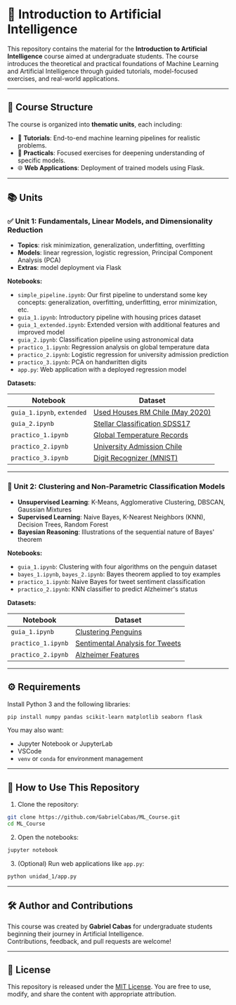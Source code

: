 # 🤖 Introduction to Artificial Intelligence

This repository contains the material for the **Introduction to Artificial Intelligence** course aimed at undergraduate students. The course introduces the theoretical and practical foundations of Machine Learning and Artificial Intelligence through guided tutorials, model-focused exercises, and real-world applications.

---

## 🧭 Course Structure

The course is organized into **thematic units**, each including:

- 📘 **Tutorials**: End-to-end machine learning pipelines for realistic problems.  
- 🔬 **Practicals**: Focused exercises for deepening understanding of specific models.  
- 🌐 **Web Applications**: Deployment of trained models using Flask.

---

## 📚 Units

### ✅ Unit 1: Fundamentals, Linear Models, and Dimensionality Reduction

- **Topics**: risk minimization, generalization, underfitting, overfitting  
- **Models**: linear regression, logistic regression, Principal Component Analysis (PCA)  
- **Extras**: model deployment via Flask  

**Notebooks:**

- `simple_pipeline.ipynb`: Our first pipeline to understand some key concepts: generalization, overfitting, underfitting, error minimization, etc. 
- `guia_1.ipynb`: Introductory pipeline with housing prices dataset  
- `guia_1_extended.ipynb`: Extended version with additional features and improved model  
- `guia_2.ipynb`: Classification pipeline using astronomical data  
- `practico_1.ipynb`: Regression analysis on global temperature data  
- `practico_2.ipynb`: Logistic regression for university admission prediction  
- `practico_3.ipynb`: PCA on handwritten digits  
- `app.py`: Web application with a deployed regression model

**Datasets:**

| Notebook                   | Dataset                                                                 |
|----------------------------|-------------------------------------------------------------------------|
| `guia_1.ipynb`, `extended` | [Used Houses RM Chile (May 2020)](https://www.kaggle.com/datasets/gorkigonzalez/casas-usadas-rm-chile-mayo-2020) |
| `guia_2.ipynb`             | [Stellar Classification SDSS17](https://www.kaggle.com/datasets/fedesoriano/stellar-classification-dataset-sdss17) |
| `practico_1.ipynb`         | [Global Temperature Records](https://www.kaggle.com/datasets/maso0dahmed/global-temperature-records-1850-2022) |
| `practico_2.ipynb`         | [University Admission Chile](https://www.kaggle.com/datasets/daniellopez01/admisionuescl) |
| `practico_3.ipynb`         | [Digit Recognizer (MNIST)](https://www.kaggle.com/c/digit-recognizer) |

---

### 🧠 Unit 2: Clustering and Non-Parametric Classification Models

- **Unsupervised Learning**: K-Means, Agglomerative Clustering, DBSCAN, Gaussian Mixtures  
- **Supervised Learning**: Naive Bayes, K-Nearest Neighbors (KNN), Decision Trees, Random Forest  
- **Bayesian Reasoning**: Illustrations of the sequential nature of Bayes' theorem  

**Notebooks:**

- `guia_1.ipynb`: Clustering with four algorithms on the penguin dataset  
- `bayes_1.ipynb`, `bayes_2.ipynb`: Bayes theorem applied to toy examples  
- `practico_1.ipynb`: Naive Bayes for tweet sentiment classification  
- `practico_2.ipynb`: KNN classifier to predict Alzheimer's status

**Datasets:**

| Notebook           | Dataset                                                                                     |
|--------------------|---------------------------------------------------------------------------------------------|
| `guia_1.ipynb`     | [Clustering Penguins](https://www.kaggle.com/datasets/tentotheminus9/penguins)              |
| `practico_1.ipynb` | [Sentimental Analysis for Tweets](https://www.kaggle.com/datasets/gargmanas/sentimental-analysis-for-tweets) |
| `practico_2.ipynb` | [Alzheimer Features](https://www.kaggle.com/datasets/brsdincer/alzheimer-features)          |

---

## ⚙️ Requirements

Install Python 3 and the following libraries:

```bash
pip install numpy pandas scikit-learn matplotlib seaborn flask
```

You may also want:

- Jupyter Notebook or JupyterLab
- VSCode
- `venv` or `conda` for environment management

---

## 🚀 How to Use This Repository

1. Clone the repository:

```bash
git clone https://github.com/GabrielCabas/ML_Course.git
cd ML_Course
```

2. Open the notebooks:

```bash
jupyter notebook
```

3. (Optional) Run web applications like `app.py`:

```bash
python unidad_1/app.py
```

---

## 🛠 Author and Contributions

This course was created by **Gabriel Cabas** for undergraduate students beginning their journey in Artificial Intelligence.  
Contributions, feedback, and pull requests are welcome!

---

## 📜 License

This repository is released under the [MIT License](https://opensource.org/licenses/MIT). You are free to use, modify, and share the content with appropriate attribution.
